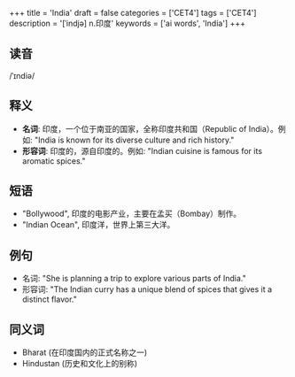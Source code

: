 +++
title = 'India'
draft = false
categories = ['CET4']
tags = ['CET4']
description = '[ˈindjə] n.印度'
keywords = ['ai words', 'India']
+++

## 读音
/ˈɪndiə/

## 释义
- **名词**: 印度，一个位于南亚的国家，全称印度共和国（Republic of India）。例如: "India is known for its diverse culture and rich history."
- **形容词**: 印度的，源自印度的。例如: "Indian cuisine is famous for its aromatic spices."

## 短语
- "Bollywood", 印度的电影产业，主要在孟买（Bombay）制作。
- "Indian Ocean", 印度洋，世界上第三大洋。

## 例句
- 名词: "She is planning a trip to explore various parts of India."
- 形容词: "The Indian curry has a unique blend of spices that gives it a distinct flavor."

## 同义词
- Bharat (在印度国内的正式名称之一)
- Hindustan (历史和文化上的别称)
